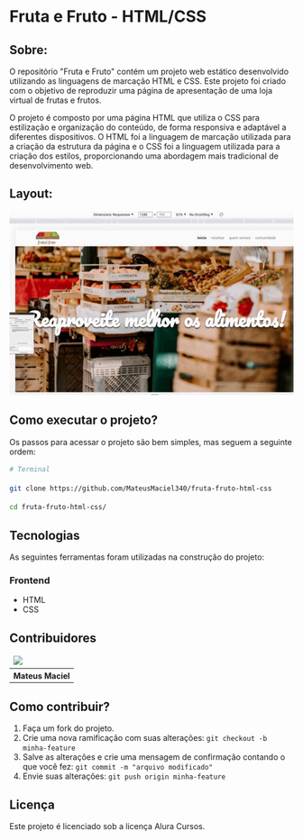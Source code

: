 # Fruta e Fruto - HTML/CSS

## Sobre:

O repositório "Fruta e Fruto" contém um projeto web estático desenvolvido utilizando as linguagens de marcação HTML e CSS. Este projeto foi criado com o objetivo de reproduzir uma página de apresentação de uma loja virtual de frutas e frutos.

O projeto é composto por uma página HTML que utiliza o CSS para estilização e organização do conteúdo, de forma responsiva e adaptável a diferentes dispositivos. O HTML foi a linguagem de marcação utilizada para a criação da estrutura da página e o CSS foi a linguagem utilizada para a criação dos estilos, proporcionando uma abordagem mais tradicional de desenvolvimento web.

## Layout:

![](assets/fruto-fruta-html-css.gif)

## Como executar o projeto?

Os passos para acessar o projeto são bem simples, mas seguem a seguinte ordem:

```bash
# Terminal

git clone https://github.com/MateusMaciel340/fruta-fruto-html-css

cd fruta-fruto-html-css/

```

## Tecnologias

As seguintes ferramentas foram utilizadas na construção do projeto:

### Frontend

- HTML
- CSS

## Contribuidores

<table>
    <thead>
        <tr>
            <td>
                <img src="https://avatars.githubusercontent.com/u/55550732?v=4" width="150px"/>
            </td>
        </tr>
    </thead>
    <tbody>
        <tr>
            <th>Mateus Maciel</th>
        </tr>
    </tbody>
</table>

## Como contribuir?

1. Faça um fork do projeto.
2. Crie uma nova ramificação com suas alterações: `git checkout -b minha-feature`
3. Salve as alterações e crie uma mensagem de confirmação contando o que você fez: `git commit -m "arquivo modificado"`
4. Envie suas alterações: `git push origin minha-feature`

## Licença

Este projeto é licenciado sob a licença Alura Cursos.
